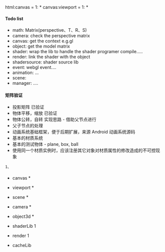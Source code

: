html:canvas = 1: *
canvas:viewport = 1: *

#### Todo list

- math: Matrix(perspective、T、R、S) 
- camera: check the perspective matrix
- canvas: get the context e.g.gl
- object: get the model matrix
- shader: wrap the lib to handle the shader programer compile.....
- render: link the shader with the object
- shadersource: shader source lib
- event: webgl event....
- animation: ...
- scene: 
- manager: .... 


#### 矩阵验证
- 投影矩阵 已验证
- 物体平移，缩放 已验证
- 物体公转，自转 实现思路 - 借助父节点进行
- 父子节点的处理
- 动画系统基础框架，便于后期扩展，来源 Android 动画系统源码
- 基本的材质系统
- 基本的测试物体 - plane, box, ball
- 使用同一个材质实例时，应该注册其它对象对材质属性的修改造成的不可控现象
```
1、
```



####


- canvas *
- viewport *
- scene *
- camera *
- object3d *

- shaderLib 1
- render 1

- cacheLib